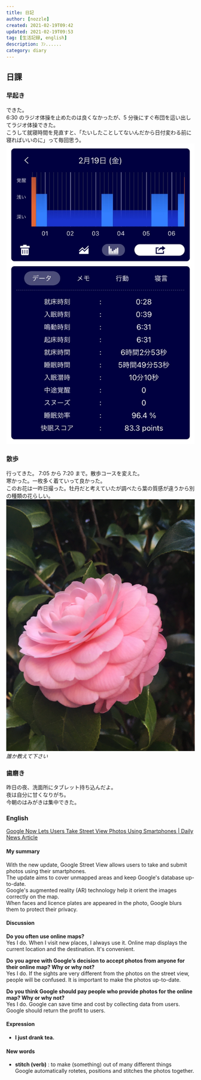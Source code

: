 ```yaml
---
title: 日記
author: [nozzle]
created: 2021-02-19T09:42
updated: 2021-02-19T09:53
tag: [生活記録, english]
description: ﾌﾝ......
category: diary
---
```


## 日課

### 早起き

できた。  
6:30 のラジオ体操を止めたのは良くなかったが、5 分後にすぐ布団を這い出してラジオ体操できた。  
こうして就寝時間を見直すと、「たいしたことしてないんだから日付変わる前に寝ればいいのに」って毎回思う。  
![](./IMG_20210219_082719.JPG)

### 散歩

行ってきた。
7:05 から 7:20 まで。散歩コースを変えた。  
寒かった。一枚多く着ていって良かった。  
このお花は一昨日撮った。牡丹だと考えていたが調べたら葉の質感が違うから別の種類の花らしい。
![](./IMG_20210217_070746.png)
_誰か教えて下さい_

### 歯磨き

昨日の夜、洗面所にタブレット持ち込んだよ。  
夜は自分に甘くなりがち。  
今朝のはみがきは集中できた。

### English

[Google Now Lets Users Take Street View Photos Using Smartphones | Daily News Article](https://www.rarejob.com/dna/2021/02/19/google-now-lets-users-take-street-view-photos-using-smartphones)

#### My summary

With the new update, Google Street View allows users to take and submit photos using their smartphones.  
The update aims to cover unmapped areas and keep Google's database up-to-date.  
Google's augmented reality (AR) technology help it orient the images correctly on the map.  
When faces and licence plates are appeared in the photo, Google blurs them to protect their privacy.

#### Discussion

**Do you often use online maps?**  
Yes I do. When I visit new places, I always use it. Online map displays the current location and the destination. It's convenient.

**Do you agree with Google’s decision to accept photos from anyone for their online map? Why or why not?**  
Yes I do. If the sights are very different from the photos on the street view, people will be confused. It is important to make the photos up-to-date.

**Do you think Google should pay people who provide photos for the online map? Why or why not?**  
Yes I do. Google can save time and cost by collecting data from users. Google should return the profit to users.

#### Expression

- **I just drank tea.**

#### New words

- **stitch (verb)** : to make (something) out of many different things  
  Google automatically rotetes, positions and stitches the photos together.
